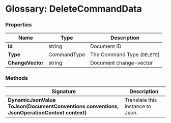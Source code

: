 # Glossary: DeleteCommandData

### Properties

| Name | Type | Description |
| ------------- | ------------- | ----- |
| **Id** | string | Document ID |
| **Type** | CommandType | The Command Type (`DELETE`) |
| **ChangeVector** | string | Document change-vector |

### Methods

| Signature | Description |
| ---------- | ----------- |
| **DynamicJsonValue ToJson(DocumentConventions conventions, JsonOperationContext context)** | Translate this instance to Json. |

